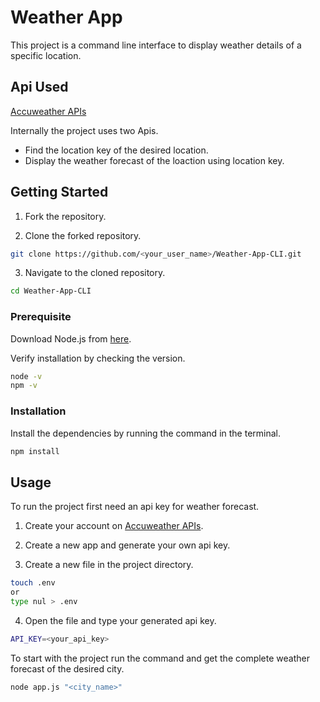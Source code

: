 # Weather App

This project is a command line interface to display weather details of a specific location.

## Api Used 

[Accuweather APIs](https://developer.accuweather.com/)

Internally the project uses two Apis. 
- Find the location key of the desired location.
- Display the weather forecast of the loaction using location key.

## Getting Started

1. Fork the repository.

2. Clone the forked repository.
```bash
git clone https://github.com/<your_user_name>/Weather-App-CLI.git
```
3. Navigate to the cloned repository.
```bash
cd Weather-App-CLI
```

### Prerequisite

Download Node.js from [here](https://nodejs.org/en/download/).

Verify installation by checking the version.
```bash
node -v
npm -v
```

### Installation

Install the dependencies by running the command in the terminal.
```bash
npm install
```

## Usage

To run the project first need an api key for weather forecast.

1. Create your account on [Accuweather APIs](https://developer.accuweather.com/).

2. Create a new app and generate your own api key.

3. Create a new file in the project directory.
```bash
touch .env
or
type nul > .env
```

4. Open the file and type your generated api key.
```bash
API_KEY=<your_api_key>
```

To start with the project run the command and get the complete weather forecast of the desired city.
```bash
node app.js "<city_name>"
```